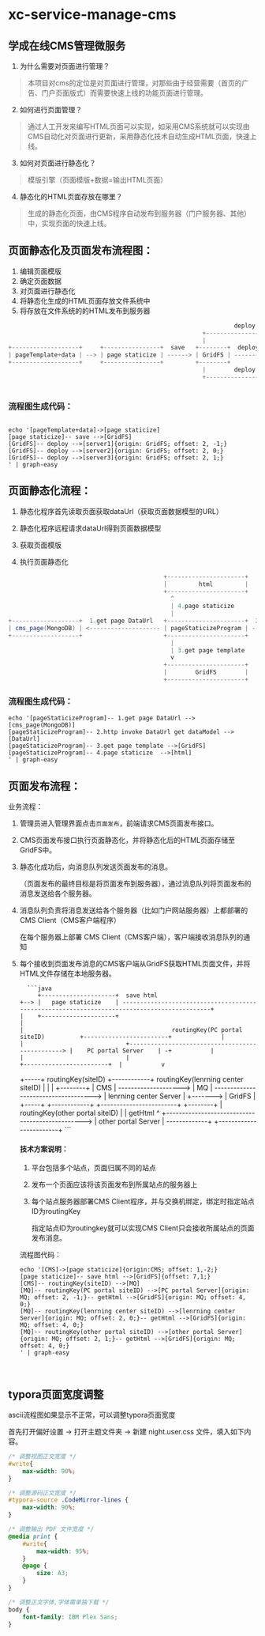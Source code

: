 # xc-service-manage-cms
## 学成在线CMS管理微服务

1. 为什么需要对页面进行管理？
> 本项目对cms的定位是对页面进行管理，对那些由于经营需要（首页的广告、门户页面版式）而需要快速上线的功能页面进行管理。
2. 如何进行页面管理？
> 通过人工开发来编写HTML页面可以实现，如采用CMS系统就可以实现由CMS自动化对页面进行更新，采用静态化技术自动生成HTML页面，快速上线。
3. 如何对页面进行静态化？
> 模版引擎（页面模版+数据=输出HTML页面）
4. 静态化的HTML页面存放在哪里？
> 生成的静态化页面，由CMS程序自动发布到服务器（门户服务器、其他）中，实现页面的快速上线。

## 页面静态化及页面发布流程图：
1. 编辑页面模版
2. 确定页面数据
3. 对页面进行静态化
4. 将静态化生成的HTML页面存放文件系统中
5. 将存放在文件系统的的HTML发布到服务器
```java
                                                                deploy    +---------+
                                                       +----------------> | server1 |
                                                       |                  +---------+
+-------------------+     +----------------+  save   +--------+  deploy   |         |
| pageTemplate+data | --> | page staticize | ------> | GridFS | --------> | server2 |
+-------------------+     +----------------+         +--------+           +---------+
                                                       |        deploy    |         |
                                                       +----------------> | server3 |
                                                                          +---------+
```

### 流程图生成代码：
```shell

echo '[pageTemplate+data]->[page staticize]
[page staticize]-- save -->[GridFS]
[GridFS]-- deploy -->[server1]{origin: GridFS; offset: 2, -1;}
[GridFS]-- deploy -->[server2]{origin: GridFS; offset: 2, 0;}
[GridFS]-- deploy -->[server3]{origin: GridFS; offset: 2, 1;}
' | graph-easy

```
## 页面静态化流程：
1. 静态化程序首先读取页面获取dataUrl（获取页面数据模型的URL）

2. 静态化程序远程请求dataUrl得到页面数据模型
3. 获取页面模版
4. 执行页面静态化

```java
                                            +----------------------+
                                            |         html         |
                                            +----------------------+
                                              ^
                                              | 4.page staticize
                                              |
+-------------------+  1.get page DataUrl   +----------------------+  2.http invoke DataUrl get dataModel   +---------+
| cms_page(MongoDB) | <-------------------- | pageStaticizeProgram | -------------------------------------> | DataUrl |
+-------------------+                       +----------------------+                                        +---------+
                                              |
                                              | 3.get page template
                                              v
                                            +----------------------+
                                            |        GridFS        |
                                            +----------------------+
```

### 流程图生成代码：
```shell
echo '[pageStaticizeProgram]-- 1.get page DataUrl -->[cms_page(MongoDB)]
[pageStaticizeProgram]-- 2.http invoke DataUrl get dataModel -->[DataUrl]
[pageStaticizeProgram]-- 3.get page template -->[GridFS]
[pageStaticizeProgram]-- 4.page staticize  -->[html]
' | graph-easy
```

## 页面发布流程：

业务流程：

1. 管理员进入管理界面点击``页面发布``，前端请求CMS页面发布接口。

2. CMS页面发布接口执行页面静态化，并将静态化后的HTML页面存储至GridFS中。

3. 静态化成功后，向消息队列发送页面发布的消息。

   （页面发布的最终目标是将页面发布到服务器），通过消息队列将页面发布的消息发送给各个服务器。

4. 消息队列负责将消息发送给各个服务器（比如门户网站服务器）上都部署的 CMS Client（CMS客户端程序）

     在每个服务器上部署 CMS Client（CMS客户端），客户端接收消息队列的通知

5. 每个接收到页面发布消息的CMS客户端从GridFS获取HTML页面文件，并将HTML文件存储在本地服务器。

         ```java
            +---------------------+  save html
       +--> |   page staticize    | --------------------------------------------------------------------------------------------+
       |    +---------------------+                                                                                             |
       |                                          routingKey(PC portal siteID)          +------------------------+              |
       |                             +------------------------------------------------> |    PC portal Server    | -+           |
       |                             |                                                  +------------------------+  |           v
     +-----+  routingKey(siteID)   +------------+  routingKey(lenrning center siteID)   |                        |  |         +--------+
     | CMS | --------------------> |     MQ     | ------------------------------------> | lenrning center Server |  +-------> | GridFS |
     +-----+                       +------------+                                       +------------------------+            +--------+
                                     |            routingKey(other portal siteID)       |                        |  getHtml     ^
                                     +------------------------------------------------> |  other portal Server   | -------------+
                                                                                        +------------------------+
         ```

     #### 技术方案说明：

     1. 平台包括多个站点，页面归属不同的站点

     2. 发布一个页面应该将该页面发布到所属站点的服务器上

     3. 每个站点服务器部署CMS Client程序，并与交换机绑定，绑定时指定站点ID为routingKey

        指定站点ID为routingkey就可以实现CMS Client只会接收所属站点的页面发布消息。

     

     流程图代码：

     ```shell
     echo '[CMS]->[page staticize]{origin:CMS; offset: 1,-2;}
     [page staticize]-- save html -->[GridFS]{offset: 7,1;}
     [CMS]-- routingKey(siteID) -->[MQ]
     [MQ]-- routingKey(PC portal siteID) -->[PC portal Server]{origin: MQ; offset: 2, -1;}-- getHtml -->[GridFS]{origin: MQ; offset: 4, 0;}
     [MQ]-- routingKey(lenrning center siteID) -->[lenrning center Server]{origin: MQ; offset: 2, 0;}-- getHtml -->[GridFS]{origin: MQ; offset: 4, 0;}
     [MQ]-- routingKey(other portal siteID) -->[other portal Server]{origin: MQ; offset: 2, 1;}-- getHtml -->[GridFS]{origin: MQ; offset: 4, 0;}
     ' | graph-easy
     ```

     

     ​    

## typora页面宽度调整

ascii流程图如果显示不正常，可以调整typora页面宽度

首先打开偏好设置 -> 打开主题文件夹 -> 新建 night.user.css 文件，填入如下内容。

```css
/* 调整视图正文宽度 */
#write{
    max-width: 90%;
}

/* 调整源码正文宽度 */
#typora-source .CodeMirror-lines {
    max-width: 90%;
}

/* 调整输出 PDF 文件宽度 */
@media print {
    #write{
        max-width: 95%;
    }
    @page {
        size: A3;
    }
}

/* 调整正文字体,字体需单独下载 */
body {
    font-family: IBM Plex Sans;
}
```

